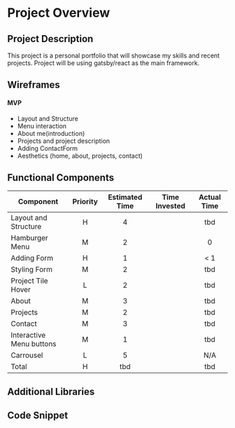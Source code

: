 # Project Overview

## Project Description
This project is a personal portfolio that will showcase my skills and recent projects. Project will be using gatsby/react as the main framework.


## Wireframes


#### MVP

- Layout and Structure
- Menu interaction
- About me(introduction)
- Projects and project description
- Adding ContactForm
- Aesthetics (home, about, projects, contact)


## Functional Components

| Component | Priority | Estimated Time | Time Invested | Actual Time |
| --- | :---: |  :---: | :---: | :---: |
| Layout and Structure | H | 4 |  | tbd|
| Hamburger Menu | M | 2 |  | 0 |
| Adding Form | H | 1|  | < 1 |
| Styling Form | M | 2 |  | tbd |
| Project Tile Hover | L | 2 |  | tbd|
| About | M | 3 |  | tbd |
| Projects | M | 2 |  | tbd |
| Contact | M | 3 |  | tbd |
| Interactive Menu buttons | M | 1 | | tbd |
| Carrousel | L | 5 | | N/A |
| Total | H | tbd |  | tbd |

## Additional Libraries

## Code Snippet
